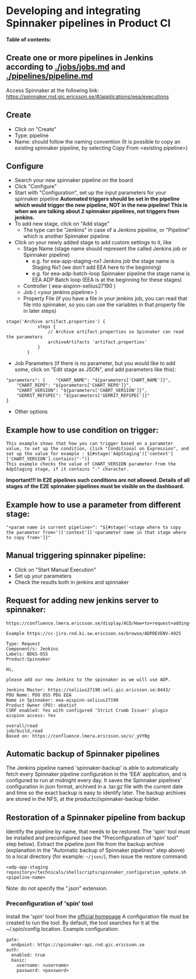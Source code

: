 # Developing and integrating Spinnaker pipelines in Product CI

**Table of contents:**
<!-- START doctoc
...
END doctoc -->

## Create one or more pipelines in Jenkins according to [./jobs/jobs.md](./jobs/jobs.md) and [./pipelines/pipeline.md](./pipelines/pipeline.md)

Access Spinnaker at the following link: <https://spinnaker.rnd.gic.ericsson.se/#/applications/eea/executions>

## Create

* Click on "Create"
* Type: pipeline
* Name: should follow the naming convention
  (It is possible to copy an existing spinnaker pipeline, by selecting Copy From \<existing pipeline\>)

## Configure

* Search your new spinnaker pipeline on the board
* Click "Configure"
* Start with "Configuration", set up the input parameters for your spinnaker pipeline
  **Automated triggers should be set in the pipeline which would trigger the new pipeline, NOT in the new pipeline! This is when we are talking about 2 spinnaker pipelines, not triggers from jenkins.**
* To add new stage, click on "Add stage"
  * The type can be "Jenkins" in case of a Jenkins pipeline, or "Pipeline" which is another Spinnaker pipeline.
* Click on your newly added stage to add custom settings to it, like
  * Stage Name (stage name should represent the called Jenkins job or Spinnaker pipeline)
    * e.g. for eea-app-staging-nx1 Jenkins job the stage name is Staging Nx1 (we don't add EEA here to the beginning)
    * e.g. for eea-adp-batch-loop Spinnaker pipeline the stage name is EEA ADP Batch loop (EEA is at the beginning for these stages)
  * Controller ( eea-aispinn-seliius27190 )
  * Job ( \<your jenkins pipeline\> )
  * Property File (if you have a file in your jenkins job, you can read that file into spinnaker, so you can use the variables in that property file in later steps)

```
stage('Archive artifact.properties') {
            steps {
                // Archive artifact.properties so Spinnaker can read the parameters
                archiveArtifacts 'artifact.properties'
            }
        }
```

* Job Parameters (if there is no parameter, but you would like to add some, click on "Edit stage as JSON", and add parameters like this):

```
"parameters": {    "CHART_NAME": "${parameters['CHART_NAME']}",
    "CHART_REPO": "${parameters['CHART_REPO']}",
    "CHART_VERSION": "${parameters['CHART_VERSION']}",
    "GERRIT_REFSPEC": "${parameters['GERRIT_REFSPEC']}"
}
```

* Other options

## Example how to use condition on trigger:

```
This example shows that how you can trigger based on a parameter value, to set up the condition, click "Conditional on Expression", and set up the value for example : ${#stage('AdpStaging')['context']['CHART_VERSION'].contains("-")}
This example checks the value of CHART_VERSION parameter from the AdpStaging stage, if it contains "-" character.
```

**Important!!!
In E2E pipelines such conditions are not allowed.
Details of all stages of the E2E spinnaker pipelines must be visible on the dashboard.**

## Example how to use a parameter from different stage:

```
"<param name in current pipeline>": "${#stage('<stage where to copy the parameter from>')['context']['<parameter name in that stage where to copy from>']}"
```

## Manual triggering spinnaker pipeline:

* Click on "Start Manual Execution"
* Set up your parameters
* Check the results both in jenkins and spinnaker

## Request for adding new jenkins server to spinnaker:

```
https://confluence.lmera.ericsson.se/display/ACD/How+to+request+adding+new+Jenkins+server+to+Spinnaker

Example https://cc-jira.rnd.ki.sw.ericsson.se/browse/ADPDEVENV-4925

Type: Request
Component/s: Jenkins
Labels: BDGS-OSS
Product:Spinnaker

Hi,

please add our new Jenkins to the spinnaker as we will use ADP.

Jenkins Master: https://seliius27190.seli.gic.ericsson.se:8443/
PDU Name: PDU OSS PDG EEA
Name in Spinnaker: eea-aispinn-seliius27190
Product Owner (PO): ebatist
CSRF enabled: Yes with configured 'Strict Crumb Issuer' plugin
aispinn access: Yes

overall/read
job/build,read
Based on: https://confluence.lmera.ericsson.se/x/_yVYBg
```

## Automatic backup of Spinnaker pipelines

The Jenkins pipeline named 'spinnaker-backup' is able to automatically fetch every Spinnaker pipeline configuration in the 'EEA' application, and is configured to run at midnight every day. It saves the Spinnaker pipelines' configuration in json format, archived in a .tar.gz file with the current date and time so the exact backup is easy to identify later. The backup archives are stored in the NFS, at the productci/spinnaker-backup folder.

## Restoration of a Spinnaker pipeline from backup

Identify the pipeline by name, that needs to be restored. The 'spin' tool must be installed and preconfigured (see the "Preconfiguration of 'spin' tool" step below). Extract the pipeline json file from the backup archive (explanation in the "Automatic backup of Spinnaker pipelines" step above) to a local directory (for example: ```~/json/```), then issue the restore command:

```
<adp-app-staging repository>/technicals/shellscripts/spinnaker_configuration_update.sh <pipeline-name>
```

Note: do not specify the ".json" extension.

### Preconfiguration of 'spin' tool

Install the 'spin' tool from the [official homepage](https://spinnaker.io/setup/spin/)
A configuration file must be created to run the tool. By default, the tool searches for it at the ~/.spin/config location. Example configuration:

```
gate:
  endpoint: https://spinnaker-api.rnd.gic.ericsson.se
auth:
  enabled: true
  basic:
    username: <username>
    password: <password>
```
